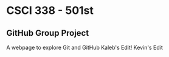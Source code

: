 # CSCI 338 - 501st

## GitHub Group Project

A webpage to explore Git and GitHub
Kaleb's Edit!
Kevin's Edit